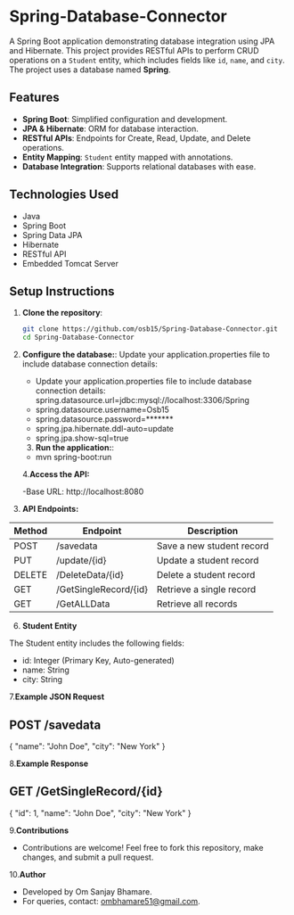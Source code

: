 # Spring-Database-Connector

A Spring Boot application demonstrating database integration using JPA and Hibernate. This project provides RESTful APIs to perform CRUD operations on a `Student` entity, which includes fields like `id`, `name`, and `city`. The project uses a database named **Spring**.

## Features
- **Spring Boot**: Simplified configuration and development.
- **JPA & Hibernate**: ORM for database interaction.
- **RESTful APIs**: Endpoints for Create, Read, Update, and Delete operations.
- **Entity Mapping**: `Student` entity mapped with annotations.
- **Database Integration**: Supports relational databases with ease.

## Technologies Used
- Java
- Spring Boot
- Spring Data JPA
- Hibernate
- RESTful API
- Embedded Tomcat Server

## Setup Instructions

1. **Clone the repository**:
   ```bash
   git clone https://github.com/osb15/Spring-Database-Connector.git
   cd Spring-Database-Connector

2. **Configure the database:**:
    Update your application.properties file to include database connection details:
    - Update your application.properties file to include database connection details:
      spring.datasource.url=jdbc:mysql://localhost:3306/Spring
    - spring.datasource.username=Osb15
    - spring.datasource.password=*******
    - spring.jpa.hibernate.ddl-auto=update
    - spring.jpa.show-sql=true

   3. **Run the application:**:
     - mvn spring-boot:run
   
   4.**Access the API:**

   -Base URL: http://localhost:8080

  5. **API Endpoints:**

<table>
  <thead>
    <tr>
      <th>Method</th>
      <th>Endpoint</th>
      <th>Description</th>
    </tr>
  </thead>
  <tbody>
    <tr>
      <td>POST</td>
      <td>/savedata</td>
      <td>Save a new student record</td>
    </tr>
    <tr>
      <td>PUT</td>
      <td>/update/{id}</td>
      <td>Update a student record</td>
    </tr>
    <tr>
      <td>DELETE</td>
      <td>/DeleteData/{id}</td>
      <td>Delete a student record</td>
    </tr>
    <tr>
      <td>GET</td>
      <td>/GetSingleRecord/{id}</td>
      <td>Retrieve a single record</td>
    </tr>
    <tr>
      <td>GET</td>
      <td>/GetALLData</td>
      <td>Retrieve all records</td>
    </tr>
  </tbody>
</table>

6. **Student Entity**

The Student entity includes the following fields:

- id: Integer (Primary Key, Auto-generated)
- name: String
- city: String

7.**Example JSON Request**
## POST /savedata
{
  "name": "John Doe",
  "city": "New York"
}

8.**Example Response**

## GET /GetSingleRecord/{id}
{
  "id": 1,
  "name": "John Doe",
  "city": "New York"
}

9.**Contributions**

- Contributions are welcome! Feel free to fork this repository, make changes, and submit a pull request.

 10.**Author**
 
  - Developed by Om Sanjay Bhamare.
  - For queries, contact: ombhamare51@gmail.com.
    

      

